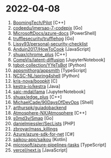 # 2022-04-08

1. [BoomingTech/Pilot](https://github.com/BoomingTech/Pilot "Pilot – mini game engine for games104") [C++]
2. [codeedu/imersao-7-codepix](https://github.com/codeedu/imersao-7-codepix "") [Go]
3. [MicrosoftDocs/azure-docs](https://github.com/MicrosoftDocs/azure-docs "Open source documentation of Microsoft Azure") [PowerShell]
4. [trufflesecurity/trufflehog](https://github.com/trufflesecurity/trufflehog "Find credentials all over the place") [Go]
5. [Lissy93/personal-security-checklist](https://github.com/Lissy93/personal-security-checklist "🔒 A curated checklist of 300+ tips for protecting digital security and privacy in 2021") 
6. [Anduin2017/HowToCook](https://github.com/Anduin2017/HowToCook "程序员在家做饭方法指南。Programmer's guide about how to cook at home (Chinese only).") [JavaScript]
7. [shuax/chrome_plus](https://github.com/shuax/chrome_plus "Chrome 增强软件") [C++]
8. [CompVis/latent-diffusion](https://github.com/CompVis/latent-diffusion "High-Resolution Image Synthesis with Latent Diffusion Models") [JupyterNotebook]
9. [tgbot-collection/YYeTsBot](https://github.com/tgbot-collection/YYeTsBot "🎬 人人影视bot，完全对接人人影视全部无删减资源") [Python]
10. [appsmithorg/appsmith](https://github.com/appsmithorg/appsmith "Low code project to build admin panels, internal tools, and dashboards. Integrates with 15+ databases and any API.") [TypeScript]
11. [NCSC-NL/spring4shell](https://github.com/NCSC-NL/spring4shell "Operational information regarding the Spring4Shell vulnerability in the Spring Core Framework") [Python]
12. [kris-nova/boopkit](https://github.com/kris-nova/boopkit "Linux eBPF backdoor over TCP. Spawn reverse shells, RCE, on prior privileged access. Less Honkin, More Tonkin.") [C]
13. [kestra-io/kestra](https://github.com/kestra-io/kestra "Kestra is an infinitely scalable orchestration and scheduling platform, creating, running, scheduling, and monitoring millions of complex pipelines.") [Java]
14. [saic-mdal/lama](https://github.com/saic-mdal/lama "🦙 LaMa Image Inpainting, Resolution-robust Large Mask Inpainting with Fourier Convolutions, WACV 2022") [JupyterNotebook]
15. [shuax/edge_plus](https://github.com/shuax/edge_plus "Chromium-based Edge 增强软件") [C++]
16. [MichaelCade/90DaysOfDevOps](https://github.com/MichaelCade/90DaysOfDevOps "This repository is my documenting repository for learning the world of DevOps. I started this journey on the 1st January 2022 and I plan to run to March 31st for a complete 90-day romp on spending an hour a day including weekends to get a foundational knowledge across a lot of different areas that make up DevOps.") [Shell]
17. [arthurspk/guiadobackend](https://github.com/arthurspk/guiadobackend "Guia do Desenvolvedor Back-end") 
18. [Atmosphere-NX/Atmosphere](https://github.com/Atmosphere-NX/Atmosphere "Atmosphère is a work-in-progress customized firmware for the Nintendo Switch.") [C++]
19. [s0md3v/Smap](https://github.com/s0md3v/Smap "a drop-in replacement for Nmap powered by shodan.io") [Go]
20. [danielmiessler/SecLists](https://github.com/danielmiessler/SecLists "SecLists is the security tester's companion. It's a collection of multiple types of lists used during security assessments, collected in one place. List types include usernames, passwords, URLs, sensitive data patterns, fuzzing payloads, web shells, and many more.") [PHP]
21. [zbroyar/mass_killings](https://github.com/zbroyar/mass_killings "") 
22. [Azure/azure-sdk-for-net](https://github.com/Azure/azure-sdk-for-net "This repository is for active development of the Azure SDK for .NET. For consumers of the SDK we recommend visiting our public developer docs at https://docs.microsoft.com/dotnet/azure/ or our versioned developer docs at https://azure.github.io/azure-sdk-for-net.") [C#]
23. [saikou-app/saikou](https://github.com/saikou-app/saikou "An anilist only client, which lets you stream & download Anime & Manga.") [Kotlin]
24. [microsoft/azure-pipelines-tasks](https://github.com/microsoft/azure-pipelines-tasks "Tasks for Azure Pipelines") [TypeScript]
25. [vercel/next.js](https://github.com/vercel/next.js "The React Framework") [JavaScript]
